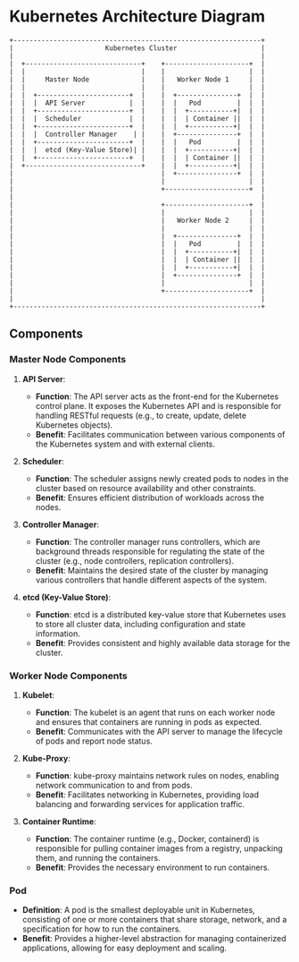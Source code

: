 # Kubernetes Architecture Diagram

```
+--------------------------------------------------------------+
|                       Kubernetes Cluster                     |
|                                                              |
|  +-----------------------------+    +---------------------+  |
|  |                             |    |                     |  |
|  |     Master Node             |    |   Worker Node 1     |  |
|  |                             |    |                     |  |
|  |  +-----------------------+  |    |  +---------------+  |  |
|  |  |  API Server           |  |    |  |   Pod         |  |  |
|  |  +-----------------------+  |    |  |  +-----------+|  |  |
|  |  |  Scheduler            |  |    |  |  | Container ||  |  |
|  |  +-----------------------+  |    |  |  +-----------+|  |  |
|  |  |  Controller Manager    | |    |  +---------------+  |  |
|  |  +-----------------------+  |    |  |   Pod         |  |  |
|  |  |  etcd (Key-Value Store)| |    |  |  +-----------+|  |  |
|  |  +-----------------------+  |    |  |  | Container ||  |  |
|  +-----------------------------+    |  |  +-----------+|  |  |
|                                     |  +---------------+  |  |
|                                     |                     |  |
|                                     +---------------------+  |
|                                                              |
|                                     +---------------------+  |
|                                     |                     |  |
|                                     |   Worker Node 2     |  |
|                                     |                     |  |
|                                     |  +---------------+  |  |
|                                     |  |   Pod         |  |  |
|                                     |  |  +-----------+|  |  |
|                                     |  |  | Container ||  |  |
|                                     |  |  +-----------+|  |  |
|                                     |  +---------------+  |  |
|                                     |                     |  |
|                                     +---------------------+  |
|                                                              |
+--------------------------------------------------------------+
```

## Components

### Master Node Components

1. **API Server**:
   - **Function**: The API server acts as the front-end for the Kubernetes control plane. It exposes the Kubernetes API and is responsible for handling RESTful requests (e.g., to create, update, delete Kubernetes objects).
   - **Benefit**: Facilitates communication between various components of the Kubernetes system and with external clients.

2. **Scheduler**:
   - **Function**: The scheduler assigns newly created pods to nodes in the cluster based on resource availability and other constraints.
   - **Benefit**: Ensures efficient distribution of workloads across the nodes.

3. **Controller Manager**:
   - **Function**: The controller manager runs controllers, which are background threads responsible for regulating the state of the cluster (e.g., node controllers, replication controllers).
   - **Benefit**: Maintains the desired state of the cluster by managing various controllers that handle different aspects of the system.

4. **etcd (Key-Value Store)**:
   - **Function**: etcd is a distributed key-value store that Kubernetes uses to store all cluster data, including configuration and state information.
   - **Benefit**: Provides consistent and highly available data storage for the cluster.

### Worker Node Components

1. **Kubelet**:
   - **Function**: The kubelet is an agent that runs on each worker node and ensures that containers are running in pods as expected.
   - **Benefit**: Communicates with the API server to manage the lifecycle of pods and report node status.

2. **Kube-Proxy**:
   - **Function**: kube-proxy maintains network rules on nodes, enabling network communication to and from pods.
   - **Benefit**: Facilitates networking in Kubernetes, providing load balancing and forwarding services for application traffic.

3. **Container Runtime**:
   - **Function**: The container runtime (e.g., Docker, containerd) is responsible for pulling container images from a registry, unpacking them, and running the containers.
   - **Benefit**: Provides the necessary environment to run containers.

### Pod

- **Definition**: A pod is the smallest deployable unit in Kubernetes, consisting of one or more containers that share storage, network, and a specification for how to run the containers.
- **Benefit**: Provides a higher-level abstraction for managing containerized applications, allowing for easy deployment and scaling.
